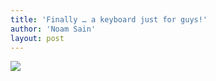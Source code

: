 ```yaml
---
title: 'Finally … a keyboard just for guys!'
author: 'Noam Sain'
layout: post
---
```


[![](http://1.bp.blogspot.com/_8aN4krk1nsk/TIJXO9cFp4I/AAAAAAAAAfQ/Lblw8Ngpp-s/s320/ATT00041.jpg)](http://1.bp.blogspot.com/_8aN4krk1nsk/TIJXO9cFp4I/AAAAAAAAAfQ/Lblw8Ngpp-s/s1600/ATT00041.jpg)